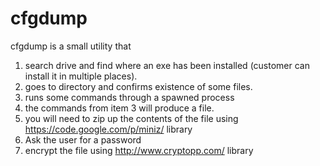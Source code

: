 # cfgdump
cfgdump is a small utility that </br>
1) search drive and  find where an exe has been installed (customer can install it in multiple places).</br>
2) goes to directory and confirms existence of some files.</br>
3) runs some commands through a spawned process</br>
4) the commands from item 3 will produce a file.</br>
5) you will need to zip up the contents of the file using https://code.google.com/p/miniz/ library</br>
6) Ask the user for a password </br>
7) encrypt the file using http://www.cryptopp.com/ library </br>
